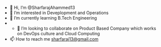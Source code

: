 - 👋 Hi, I’m @SharfarajAhammed13
- 👀 I’m interested in Deveplopment and Operations
- 🌱 I’m currently learning B.Tech Engineering
- - 💞️ I’m looking to collaborate on Product Based Company which works on DevOps culture and Cloud Computing
- 📫 How to reach me sharfaraj13@gmail.com

<!---
SharfarajAhammed13/SharfarajAhammed13 is a ✨ special ✨ repository because its `README.md` (this file) appears on your GitHub profile.
You can click the Preview link to take a look at your changes.
--->

